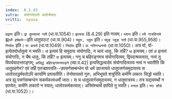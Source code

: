 ```yaml
---
index:  8.2.43
sutra:  संयोगादेरातो धातोर्यण्वतः
vritti:  nyasa
---
```


`प्रद्राणः` इति। `द्रा कुत्सायां गतौ` (धा.पा.1054)। `कृत्यचः` (8.4.29) इति णत्वम्। `म्लानः` इति। `म्लै गात्रविनामे` झ्र्`म्लै हर्षक्षये`--इति धातुपाठःट (धा.पा.904)।
`च्युतः, प्लुतः` इति। `च्युङ् प्लुङ् गतौ` (धा.पा.955,958)। `निर्यातः` इति। `या प्रापणे` (धा.पा.1049)। `निर्वातः` इति। `वा गतिगन्धनयोः` (धा.पा.1050)। अत्र र्या, र्वा-इत्येतयोर्धातुत्वं न भवति। `र्या` इत्ययं हि समुदायः संयोगादिः, न चायं धातुः, किं तर्हि? `या` इत्ययम्। एवं `र्वा` इत्ययं संयोगादिः, न चैष धातुः, किं तर्हि? `वा` इत्ययम्। ननु च बहिरङ्गमत्र संयोगादित्वम्, द्विपदाश्रयत्वात्, नत्वं तु विपर्ययादन्तरङ्गम्; `असिद्धं बहिरङ्गमन्तरङ्गे` (व्या.प.42) इत्यसिद्धत्वादेव संयोगादित्वस्य नत्वं न भवतीति किं धातुग्रहणेन? एवं तर्हि एतज्ज्ञापयति--उपसर्गसम्बन्धेन यो धर्म उपजायते धातूपसर्गसमुदायस्य स धातोरतद्धर्मवतोऽपि कार्याणि प्रापयतीति। तेनोपास्तते गुरुः, अभिभूयते शत्रुरिति कर्मणि लकारः सिद्धो भवति। अत्र ह्यु पसर्गसम्बन्धेन सकर्मकत्वधर्मो जातः। स च धातूपसर्गसमुदायस्य, न धातुमात्रस्य। तत्र यद्ययमर्थो न ज्ञाप्येत, कर्मणि लकारो न स्यात्; धातोरकर्मकत्वात्। अस्मिंश्चार्थे ज्ञापिते तु भवति। `स्नातः` इति। `ष्णा शौचे` (धा.पा.1052)।।

